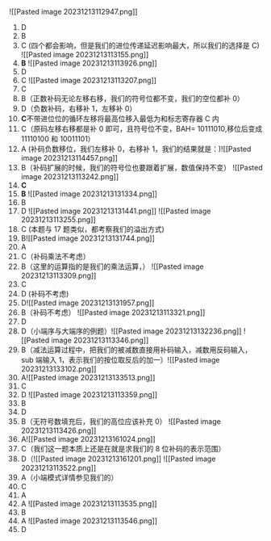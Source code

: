 ![[Pasted image 20231213112947.png]]
1. D
2. B
3. C (四个都会影响，但是我们的进位传递延迟影响最大，所以我们的选择是 C)
![[Pasted image 20231213113155.png]]
4. **B** ![[Pasted image 20231213113926.png]]
5. D
6. C
![[Pasted image 20231213113207.png]]
7. C
8. B（正数补码无论左移右移，我们的符号位都不变，我们的空位都补 0）
9. D（负数补码，右移补 1，左移补 0）
10. **C**不带进位位的循环左移将最高位移入最低为和标志寄存器 C 内
11. C（原码左移右移都是补 0 即可，且符号位不变，BAH= $10111010$,移位后变成 $11110100$ 和 $10011101$）
12. A (补码负数移位，我们左移补 0，右移补 1，我们的结果就是：)![[Pasted image 20231213114457.png]]
13. B（补码扩展的时候，我们的符号位也要跟着扩展，数值保持不变）
![[Pasted image 20231213113242.png]]
14. **C**
15. **B**
![[Pasted image 20231213131334.png]]
16. B
17. D ![[Pasted image 20231213131441.png]]
![[Pasted image 20231213113255.png]]
18. C (本题与 17 题类似，都考察我们的溢出方式)
19. B![[Pasted image 20231213131744.png]]
20. A
21. C（补码乘法不考虑）
22. B（这里的运算指的是我们的乘法运算，）
![[Pasted image 20231213113309.png]]
23. C
24. D (补码不考虑)
25. D![[Pasted image 20231213131957.png]]
26. B（补码不考虑）
![[Pasted image 20231213113321.png]]
27. D
28. D（小端序与大端序的例题）![[Pasted image 20231213132236.png]]
![[Pasted image 20231213113346.png]]
29. B（减法运算过程中，把我们的被减数直接用补码输入，减数用反码输入，sub 端输入 1，表示我们的按位取反后的加一）![[Pasted image 20231213133102.png]]
30. A![[Pasted image 20231213133513.png]]
31. C
32. D
![[Pasted image 20231213113359.png]]
33. B
34. D
35. B（无符号数填充后，我们的高位应该补充 0）
![[Pasted image 20231213113426.png]]
36. A![[Pasted image 20231213161024.png]]
37. C（我们这一题本质上还是在就是求我们的 8 位补码的表示范围）
38. D（![[Pasted image 20231213161201.png]]
![[Pasted image 20231213113522.png]]
39. A（小端模式详情参见我们的）
40. C
41. A
42. A
![[Pasted image 20231213113535.png]]
43. B
44. A
![[Pasted image 20231213113546.png]]
45. D
